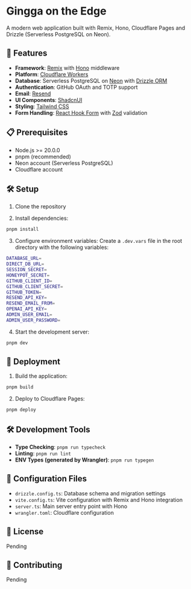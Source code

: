 # Gingga on the Edge

A modern web application built with Remix, Hono, Cloudflare Pages and Drizzle (Serverless PostgreSQL on Neon).

## 🚀 Features

- **Framework**: [Remix](https://remix.run/) with [Hono](https://hono.dev/) middleware
- **Platform**: [Cloudflare Workers](https://workers.cloudflare.com/)
- **Database**: Serverless PostgreSQL on [Neon](https://neon.tech/) with [Drizzle ORM](https://orm.drizzle.team/)
- **Authentication**: GitHub OAuth and TOTP support
- **Email**: [Resend](https://resend.com/)
- **UI Components**: [ShadcnUI](https://ui.shadcn.com/)
- **Styling**: [Tailwind CSS](https://tailwindcss.com/)
- **Form Handling**: [React Hook Form](https://react-hook-form.com/) with [Zod](https://zod.dev/) validation

## 📋 Prerequisites

- Node.js >= 20.0.0
- pnpm (recommended)
- Neon account (Serverless PostgreSQL)
- Cloudflare account

## 🛠️ Setup

1. Clone the repository

2. Install dependencies:

```bash
pnpm install
```

3. Configure environment variables:
   Create a `.dev.vars` file in the root directory with the following variables:

```bash
DATABASE_URL=
DIRECT_DB_URL=
SESSION_SECRET=
HONEYPOT_SECRET=
GITHUB_CLIENT_ID=
GITHUB_CLIENT_SECRET=
GITHUB_TOKEN=
RESEND_API_KEY=
RESEND_EMAIL_FROM=
OPENAI_API_KEY=
ADMIN_USER_EMAIL=
ADMIN_USER_PASSWORD=
```

4. Start the development server:

```bash
pnpm dev
```

## 🚀 Deployment

1. Build the application:

```bash
pnpm build
```

2. Deploy to Cloudflare Pages:

```bash
pnpm deploy
```

## 🛠️ Development Tools

- **Type Checking**: `pnpm run typecheck`
- **Linting**: `pnpm run lint`
- **ENV Types (generated by Wrangler)**: `pnpm run typegen`

## 🔧 Configuration Files

- `drizzle.config.ts`: Database schema and migration settings
- `vite.config.ts`: Vite configuration with Remix and Hono integration
- `server.ts`: Main server entry point with Hono
- `wrangler.toml`: Cloudflare configuration

## 📝 License

Pending

## 👥 Contributing

Pending
